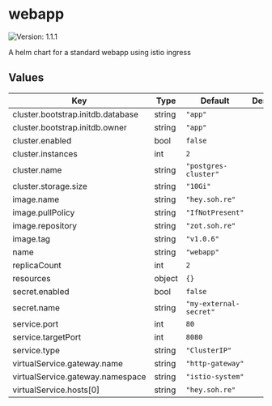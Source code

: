 # webapp

![Version: 1.1.1](https://img.shields.io/badge/Version-1.1.1-informational?style=flat-square)

A helm chart for a standard webapp using istio ingress

## Values

| Key | Type | Default | Description |
|-----|------|---------|-------------|
| cluster.bootstrap.initdb.database | string | `"app"` |  |
| cluster.bootstrap.initdb.owner | string | `"app"` |  |
| cluster.enabled | bool | `false` |  |
| cluster.instances | int | `2` |  |
| cluster.name | string | `"postgres-cluster"` |  |
| cluster.storage.size | string | `"10Gi"` |  |
| image.name | string | `"hey.soh.re"` |  |
| image.pullPolicy | string | `"IfNotPresent"` |  |
| image.repository | string | `"zot.soh.re"` |  |
| image.tag | string | `"v1.0.6"` |  |
| name | string | `"webapp"` |  |
| replicaCount | int | `2` |  |
| resources | object | `{}` |  |
| secret.enabled | bool | `false` |  |
| secret.name | string | `"my-external-secret"` |  |
| service.port | int | `80` |  |
| service.targetPort | int | `8080` |  |
| service.type | string | `"ClusterIP"` |  |
| virtualService.gateway.name | string | `"http-gateway"` |  |
| virtualService.gateway.namespace | string | `"istio-system"` |  |
| virtualService.hosts[0] | string | `"hey.soh.re"` |  |

